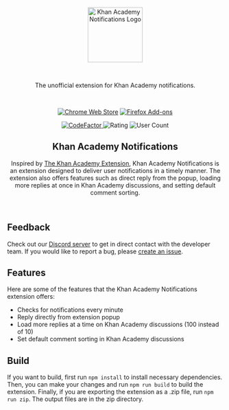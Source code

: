 <br />
<p align="center"><img width="128" alt="Khan Academy Notifications Logo" src="https://raw.githubusercontent.com/eliasmurcray/ka-notifications/main/src/images/128.png"></p>
<br />
<p align="center">The unofficial extension for Khan Academy notifications.</p>
<br />
<p align="center"><a rel="noreferrer noopener" href="https://chrome.google.com/webstore/detail/khan-academy-notification/gdlfnahbohjggjhpcmabnfikiigncjbd/"><img alt="Chrome Web Store" src="https://img.shields.io/badge/Chrome-141e24.svg?&style=for-the-badge&logo=google-chrome&logoColor=white"></a>  <a rel="noreferrer noopener" href="https://addons.mozilla.org/en-US/firefox/addon/khan-academy-notifications/"><img alt="Firefox Add-ons" src="https://img.shields.io/badge/Firefox-141e24.svg?&style=for-the-badge&logo=firefox-browser&logoColor=white"></a>
<p align="center">
  <a href="https://www.codefactor.io/repository/github/eliasmurcray/ka-notifications">
    <img src="https://www.codefactor.io/repository/github/eliasmurcray/ka-notifications/badge" alt="CodeFactor">
  </a>
  <img src="https://img.shields.io/chrome-web-store/rating/gdlfnahbohjggjhpcmabnfikiigncjbd.svg?color=00b16a" alt="Rating">
  <img src="https://img.shields.io/chrome-web-store/users/gdlfnahbohjggjhpcmabnfikiigncjbd.svg?color=07f" alt="User Count">
</p>

<h2 align="center">Khan Academy Notifications</h2>

<p align="center">Inspired by <a href="https://github.com/ka-extension/ka-extension-ts">The Khan Academy Extension</a>, Khan Academy Notifications is an extension designed to deliver user notifications in a timely manner. The extension also offers features such as direct reply from the popup, loading more replies at once in Khan Academy discussions, and setting default comment sorting.</p>
<br />

## Feedback

Check out our [Discord server](https://discord.com/invite/peexFK5dz6) to get in direct contact with the developer team.
If you would like to report a bug, please [create an issue](https://github.com/eliasmurcray/ka-notifications/issues).

## Features

Here are some of the features that the Khan Academy Notifications extension offers:
* Checks for notifications every minute
* Reply directly from extension popup
* Load more replies at a time on Khan Academy discussions (100 instead of 10)
* Set default comment sorting in Khan Academy discussions

## Build

If you want to build, first run `npm install` to install necessary dependencies. Then, you can make your changes and run `npm run build` to build the extension. Finally, if you are exporting the extension as a .zip file, run `npm run zip`. The output files are in the zip directory.